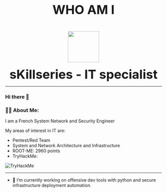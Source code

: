 <p align="center"><b style=font-size:40px>WHO AM I</b></p>
<p align="center">
<br>
<samp>
<div id="header" align="center">
<img src="https://media.giphy.com/media/BemKqR9RDK4V2/giphy.gif" width="100"/>
</div>
<p align="center"><b style=font-size:40px> sKillseries - IT specialist</b></p>
</samp>
</p>

---

### Hi there 👋

### :man_technologist: About Me:
I am a French System Network and Security Engineer

My areas of interest in IT are:
- Pentest/Red Team
- System and Network Architecture and Infrastructure
- ROOT-ME: 2960 points
- TryHackMe:
<img src="https://tryhackme-badges.s3.amazonaws.com/skillseries.png" alt="TryHackMe">

---
- 🔭 I’m currently working on offensive dev tools with python and secure infrastructure deployment automation.
<!--
**sKillseries/sKillseries** is a ✨ _special_ ✨ repository because its `README.md` (this file) appears on your GitHub profile.

Here are some ideas to get you started:

- 🔭 I’m currently working on ...
- 🌱 I’m currently learning ...
- 👯 I’m looking to collaborate on ...
- 🤔 I’m looking for help with ...
- 💬 Ask me about ...
- 📫 How to reach me: ...
- 😄 Pronouns: ...
- ⚡ Fun fact: ...
-->
